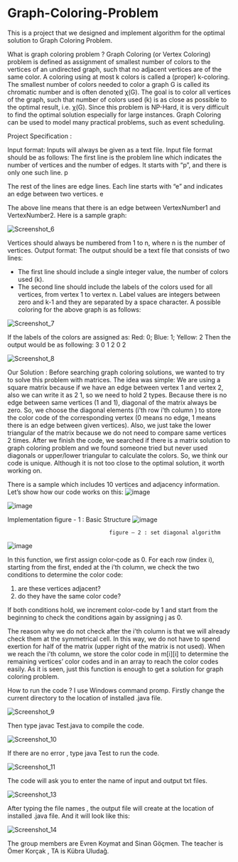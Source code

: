 # Graph-Coloring-Problem
This is a project that we designed and implement algorithm for the optimal solution to Graph Coloring Problem.

What is graph coloring problem ?
              Graph Coloring (or Vertex Coloring) problem is defined as assignment of smallest number
          of colors to the vertices of an undirected graph, such that no adjacent vertices are of the same
          color. A coloring using at most k colors is called a (proper) k-coloring. The smallest number
          of colors needed to color a graph G is called its chromatic number and is often denoted χ(G).
          The goal is to color all vertices of the graph, such that number of colors used (k) is as close as
          possible to the optimal result, i.e. χ(G). Since this problem is NP-Hard, it is very difficult to
          find the optimal solution especially for large instances.
          Graph Coloring can be used to model many practical problems, such as event scheduling.

Project Specification : 

  Input format: Inputs will always be given as a text file. Input file format should be as
  follows:
  The first line is the problem line which indicates the number of vertices and the number of
  edges. It starts with “p”, and there is only one such line.
  p <NumVertices> <NumEdges>

  The rest of the lines are edge lines. Each line starts with “e” and indicates an edge between
  two vertices.
  e <VertexNumber1> <VertexNumber2>

  The above line means that there is an edge between VertexNumber1 and VertexNumber2.
  Here is a sample graph:


  ![Screenshot_6](https://user-images.githubusercontent.com/105942580/197558210-e10b1a80-3fb5-4a69-82a5-7b4ff6879dd7.png)


  Vertices should always be numbered from 1 to n, where n is the number of vertices.
  Output format: The output should be a text file that consists of two lines:
  - The first line should include a single integer value, the number of colors used (k).
  - The second line should include the labels of the colors used for all vertices, from
  vertex 1 to vertex n. Label values are integers between zero and k-1 and they are
  separated by a space character.
  A possible coloring for the above graph is as follows:

  ![Screenshot_7](https://user-images.githubusercontent.com/105942580/197559267-f39c939b-6b18-41ad-848f-b695480f18eb.png)

  If the labels of the colors are assigned as: Red: 0; Blue: 1; Yellow: 2
  Then the output would be as following:
  3
  0 1 2 0 2

  ![Screenshot_8](https://user-images.githubusercontent.com/105942580/197559907-ba2bf3e7-e022-46bf-bcab-0f4a4ebf1031.png)

Our Solution :
  Before searching graph coloring solutions, we wanted to try to solve this problem with
matrices. The idea was simple: We are using a square matrix because if we have an edge
between vertex 1 and vertex 2, also we can write it as 2 1, so we need to hold 2 types. Because
there is no edge between same vertices (1 and 1), diagonal of the matrix always be zero. So, we
choose the diagonal elements (i’th row i’th column ) to store the color code of the corresponding
vertex (0 means no edge, 1 means there is an edge between given vertices). Also, we just take
the lower triangular of the matrix because we do not need to compare same vertices 2 times.
After we finish the code, we searched if there is a matrix solution to graph coloring problem
and we found someone tried but never used diagonals or upper/lower triangular to calculate the
colors. So, we think our code is unique. Although it is not too close to the optimal solution, it 
worth working on.
  
  There is a sample which includes 10 vertices and adjacency information. Let’s show how our code works on this:
  ![image](https://user-images.githubusercontent.com/105942580/197561856-5c51fe25-395d-4c96-a524-482c319da77e.png)

  ![image](https://user-images.githubusercontent.com/105942580/197561861-2b786959-e618-45a9-b0fe-e789f2dcd9d6.png)

  Implementation
                                    figure - 1 : Basic Structure
  ![image](https://user-images.githubusercontent.com/105942580/197561927-2c4263b8-def0-48f5-8c8c-2610f893e94c.png)
  
                                    figure – 2 : set diagonal algorithm
  ![image](https://user-images.githubusercontent.com/105942580/197561975-a201af52-542b-47b1-9e86-74a05e68ad37.png)

   In this function, we first assign color-code as 0. For each row (index i), starting from 
  the first, ended at the i’th column, we check the two conditions to determine the color code: 
  1) are these vertices adjacent? 
  2) do they have the same color code?
  
  If both conditions hold, we increment color-code by 1 and start from the beginning to check the conditions again by assigning j as 0.
  
  The reason why we do not check after the i’th column is that we will already check 
  them at the symmetrical cell. In this way, we do not have to spend exertion for half of the 
  matrix (upper right of the matrix is not used).
  When we reach the i’th column, we store the color code in m[i][i] to determine the 
  remaining vertices’ color codes and in an array to reach the color codes easily.
  As it is seen, just this function is enough to get a solution for graph coloring problem.
  
  How to run the code ?
    I use Windows command promp. Firstly change the current directory to the location of installed .java file.
  
  ![Screenshot_9](https://user-images.githubusercontent.com/105942580/197566116-436690ed-d49b-4a63-8fe1-eedd07d46f42.png)
  
  Then type javac Test.java to compile the code.
  
  ![Screenshot_10](https://user-images.githubusercontent.com/105942580/197566298-563b0519-294c-4b16-8ea8-064ca1283e31.png)

  If there are no error , type java Test to run the code.
  
  ![Screenshot_11](https://user-images.githubusercontent.com/105942580/197566460-e7d928fc-624e-480c-9c53-72f64ddf64d5.png)

  The code will ask you to enter the name of input and output txt files.
  
  ![Screenshot_13](https://user-images.githubusercontent.com/105942580/197566708-c7d6effc-e35c-46a1-9495-fcf1a4c8ac5d.png)

  After typing the file names , the output file will create at the location of installed .java file. And it will look like this:
  
  ![Screenshot_14](https://user-images.githubusercontent.com/105942580/197566936-9604457f-f058-4108-a872-4fe81378d763.png)

 
  
The group members are Evren Koymat and Sinan Göçmen.
The teacher is Ömer Korçak , TA is Kübra Uludağ.
